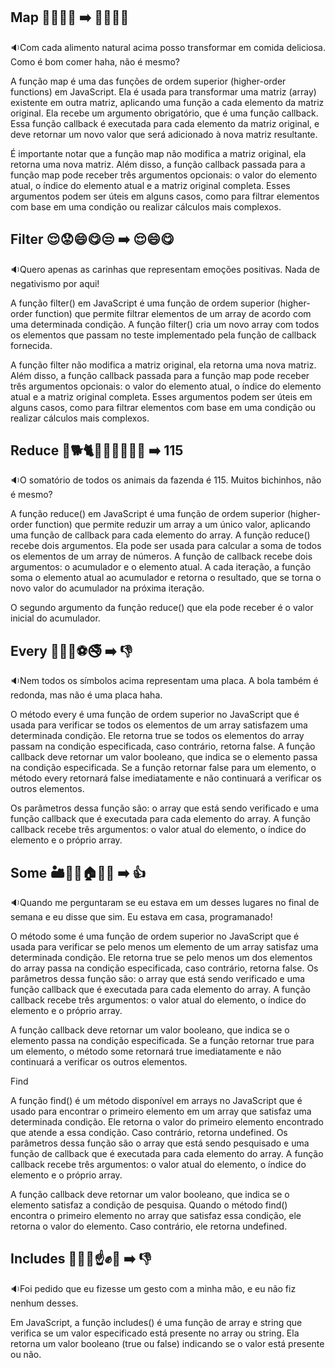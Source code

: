 ## Map 🥔🥚🌽🥛 ➡️ 🍟🍳🍿🧀
🔉Com cada alimento natural acima posso transformar em comida deliciosa. Como é bom comer haha, não é mesmo?

A função map é uma das funções de ordem superior (higher-order functions) em JavaScript. Ela é usada para transformar uma matriz (array) existente em outra matriz, aplicando uma função a cada elemento da matriz original.
Ela recebe um argumento obrigatório, que é uma função callback. Essa função callback é executada para cada elemento da matriz original, e deve retornar um novo valor que será adicionado à nova matriz resultante.

É importante notar que a função map não modifica a matriz original, ela retorna uma nova matriz. Além disso, a função callback passada para a função map pode receber três argumentos opcionais: o valor do elemento atual, o índice do elemento atual e a matriz original completa. Esses argumentos podem ser úteis em alguns casos, como para filtrar elementos com base em uma condição ou realizar cálculos mais complexos.

## Filter 😌😟😄😋😒 ➡️ 😌😄😋
🔉Quero apenas as carinhas que representam emoções positivas. Nada de negativismo por aqui!

A função filter() em JavaScript é uma função de ordem superior (higher-order function) que permite filtrar elementos de um array de acordo com uma determinada condição. A função filter() cria um novo array com todos os elementos que passam no teste implementado pela função de callback fornecida.

A função filter não modifica a matriz original, ela retorna uma nova matriz. Além disso, a função callback passada para a função map pode receber três argumentos opcionais: o valor do elemento atual, o índice do elemento atual e a matriz original completa. Esses argumentos podem ser úteis em alguns casos, como para filtrar elementos com base em uma condição ou realizar cálculos mais complexos.

## Reduce 🐖🐕🐈🐎🦆🐓🐄🐇🦃 ➡️ 115
🔉O somatório de todos os animais da fazenda é 115. Muitos bichinhos, não é mesmo?

A função reduce() em JavaScript é uma função de ordem superior (higher-order function) que permite reduzir um array a um único valor, aplicando uma função de callback para cada elemento do array. A função reduce() recebe dois argumentos.
Ela pode ser usada para calcular a soma de todos os elementos de um array de números. A função de callback recebe dois argumentos: o acumulador e o elemento atual. A cada iteração, a função soma o elemento atual ao acumulador e retorna o resultado, que se torna o novo valor do acumulador na próxima iteração.

O segundo argumento da função reduce() que ela pode receber é o valor inicial do acumulador.

## Every 🚳🚯🚷⚽🚭 ➡️ 👎
🔉Nem todos os símbolos acima representam uma placa. A bola também é redonda, mas não é uma placa haha.

O método every é uma função de ordem superior no JavaScript que é usada para verificar se todos os elementos de um array satisfazem uma determinada condição. Ele retorna true se todos os elementos do array passam na condição especificada, caso contrário, retorna false.
A função callback deve retornar um valor booleano, que indica se o elemento passa na condição especificada. Se a função retornar false para um elemento, o método every retornará false imediatamente e não continuará a verificar os outros elementos.

Os parâmetros dessa função são: o array que está sendo verificado e uma função callback que é executada para cada elemento do array. A função callback recebe três argumentos: o valor atual do elemento, o índice do elemento e o próprio array.

## Some 🏜️🏥🏦🏠⛪🏫 ➡️ 👍
🔉Quando me perguntaram se eu estava em um desses lugares no final de semana e eu disse que sim. Eu estava em casa, programanado!

O método some é uma função de ordem superior no JavaScript que é usada para verificar se pelo menos um elemento de um array satisfaz uma determinada condição. Ele retorna true se pelo menos um dos elementos do array passa na condição especificada, caso contrário, retorna false.
Os parâmetros dessa função são: o array que está sendo verificado e uma função callback que é executada para cada elemento do array. A função callback recebe três argumentos: o valor atual do elemento, o índice do elemento e o próprio array.

A função callback deve retornar um valor booleano, que indica se o elemento passa na condição especificada. Se a função retornar true para um elemento, o método some retornará true imediatamente e não continuará a verificar os outros elementos.

Find

A função find() é um método disponível em arrays no JavaScript que é usado para encontrar o primeiro elemento em um array que satisfaz uma determinada condição. Ele retorna o valor do primeiro elemento encontrado que atende a essa condição. Caso contrário, retorna undefined.
Os parâmetros dessa função são o array que está sendo pesquisado e uma função de callback que é executada para cada elemento do array. A função callback recebe três argumentos: o valor atual do elemento, o índice do elemento e o próprio array.

A função callback deve retornar um valor booleano, que indica se o elemento satisfaz a condição de pesquisa. Quando o método find() encontra o primeiro elemento no array que satisfaz essa condição, ele retorna o valor do elemento. Caso contrário, ele retorna undefined.

## Includes 🤘✊👊☝️✊🤞 ➡️ 👎
🔉Foi pedido que eu fizesse um gesto com a minha mão, e eu não fiz nenhum desses.

Em JavaScript, a função includes() é uma função de array e string que verifica se um valor especificado está presente no array ou string. Ela retorna um valor booleano (true ou false) indicando se o valor está presente ou não.
